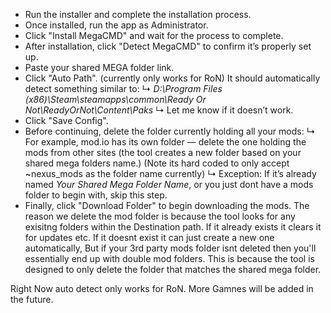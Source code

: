 - Run the installer and complete the installation process.
- Once installed, run the app as Administrator.
- Click "Install MegaCMD" and wait for the process to complete.
- After installation, click "Detect MegaCMD" to confirm it’s properly set up.
- Paste your shared MEGA folder link.
- Click "Auto Path". (currently only works for RoN)
  It should automatically detect something similar to:
  ↳  *D:\Program Files (x86)\Steam\steamapps\common\Ready Or Not\ReadyOrNot\Content\Paks*
  ↳  Let me know if it doesn’t work.
- Click "Save Config".
- Before continuing, delete the folder currently holding all your mods:
  ↳  For example, mod.io has its own folder — delete the one holding the mods from other sites (the tool creates a new folder based on your shared mega folders name.) (Note its hard coded to only accept ~nexus_mods as the folder name currently)
  ↳  Exception: If it’s already named *Your Shared Mega Folder Name*, or you just dont have a mods folder to begin with, skip this step.
- Finally, click "Download Folder" to begin downloading the mods.
The reason we delete the mod folder is because the tool looks for any exisitng folders within the Destination path. If it already exists it clears it for updates etc. If it doesnt exist it can just create a new one automatically, But if your 3rd party mods folder isnt deleted then you'll essentially end up with double mod folders. This is because the tool is designed to only delete the folder that matches the shared mega folder.

Right Now auto detect only works for RoN. More Gamnes will be added in the future.
